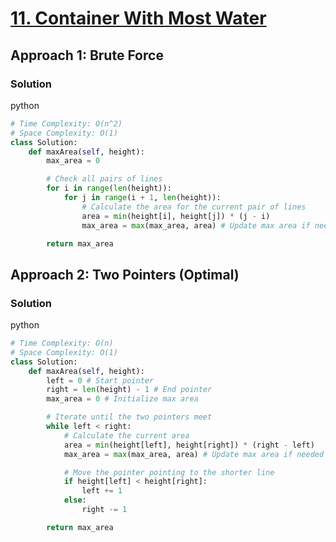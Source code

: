 # [11. Container With Most Water](https://leetcode.com/problems/container-with-most-water/)

## Approach 1: Brute Force

### Solution
python
```python
# Time Complexity: O(n^2)
# Space Complexity: O(1)
class Solution:
    def maxArea(self, height):
        max_area = 0

        # Check all pairs of lines
        for i in range(len(height)):
            for j in range(i + 1, len(height)):
                # Calculate the area for the current pair of lines
                area = min(height[i], height[j]) * (j - i)
                max_area = max(max_area, area) # Update max area if needed

        return max_area
```

## Approach 2: Two Pointers (Optimal)

### Solution
python
```python
# Time Complexity: O(n)
# Space Complexity: O(1)
class Solution:
    def maxArea(self, height):
        left = 0 # Start pointer
        right = len(height) - 1 # End pointer
        max_area = 0 # Initialize max area

        # Iterate until the two pointers meet
        while left < right:
            # Calculate the current area
            area = min(height[left], height[right]) * (right - left)
            max_area = max(max_area, area) # Update max area if needed

            # Move the pointer pointing to the shorter line
            if height[left] < height[right]:
                left += 1
            else:
                right -= 1

        return max_area
```


